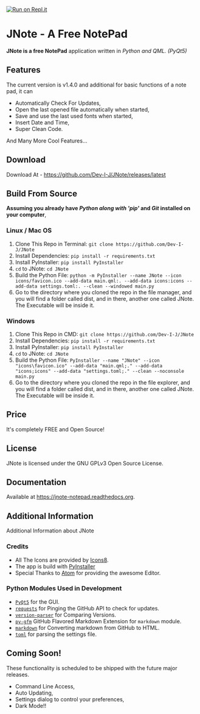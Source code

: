 [![Run on Repl.it](https://repl.it/badge/github/Dev-I-J/JNote)](https://repl.it/github/Dev-I-J/JNote)

# JNote - A Free NotePad

__JNote is a free NotePad__ application written in _Python and QML. (PyQt5)_

## Features

The current version is v1.4.0 and additional for basic functions of a note pad, it can

* Automatically Check For Updates,
* Open the last opened file automatically when started,
* Save and use the last used fonts when started,
* Insert Date and Time,
* Super Clean Code.

And Many More Cool Features...

## Download

Download At - https://github.com/Dev-I-J/JNote/releases/latest

## Build From Source

__Assuming you already have _Python along with 'pip'_ and _Git_ installed on your computer__,

### Linux / Mac OS

1. Clone This Repo in Terminal: `git clone https://github.com/Dev-I-J/JNote`
2. Install Dependencies: `pip install -r requirements.txt`
3. Install PyInstaller: `pip install PyInstaller`
4. `cd` to JNote: `cd JNote`
5. Build the Python File: `python -m PyInstaller --name JNote --icon icons/favicon.ico --add-data main.qml:. --add-data icons:icons --add-data settings.toml:. --clean --windowed main.py`
6. Go to the directory where you cloned the repo in the file manager, and you will find a folder called dist, and in there, another one called JNote. The Executable will be inside it.

### Windows

1. Clone This Repo in CMD: `git clone https://github.com/Dev-I-J/JNote`
2. Install Dependencies: `pip install -r requirements.txt`
3. Install PyInstaller: `pip install PyInstaller`
4. `cd` to JNote: `cd JNote`
5. Build the Python File: `PyInstaller --name "JNote" --icon "icons\favicon.ico" --add-data "main.qml;." --add-data "icons;icons" --add-data "settings.toml;." --clean --noconsole main.py`
6. Go to the directory where you cloned the repo in the file explorer, and you will find a folder called dist, and in there, another one called JNote. The Executable will be inside it.

## Price

It's completely FREE and Open Source!

## License

JNote is licensed under the GNU GPLv3 Open Source License.

## Documentation

Available at https://jnote-notepad.readthedocs.org.

## Additional Information

Additional Information about JNote

### Credits

* All The Icons are provided by [Icons8](https://icons8.com).
* The app is build with [PyInstaller](https://pypi.org/project/PyInstaller)
* Special Thanks to [Atom](https://atom.io) for providing the awesome Editor.

### Python Modules Used in Development

* [`PyQt5`](https://pypi.org/project/PyQt5/) for the GUI.
* [`requests`](https://pypi.org/project/requests/) for Pinging the GitHub API to check for updates.
* [`version-parser`](https://pypi.org/project/version-parser/) for Comparing Versions.
* [`py-gfm`](https://pypi.org/project/py-gfm/) GitHub Flavored Markdown Extension for `markdown` module.
* [`markdown`](https://pypi.org/project/markdown/) for Converting markdown from GitHub to HTML.
* [`toml`](https://pypi.org/project/toml/) for parsing the settings file.

## Coming Soon!

These functionality is scheduled to be shipped with the future major releases.

* Command Line Access,
* Auto Updating,
* Settings dialog to control your preferences,
* Dark Mode!!
